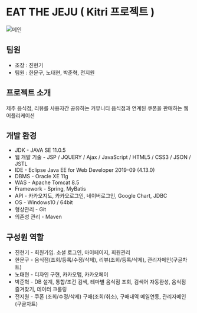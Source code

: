 EAT THE JEJU ( Kitri 프로젝트 )
=============

![메인](https://user-images.githubusercontent.com/22463540/71795860-864cf800-308b-11ea-8fe5-d7145e30f78f.png)

팀원
-------------
* 조장 : 진현기
* 팀원 : 한문구, 노태현, 박준혁, 전지원

프로젝트 소개
-------------
제주 음식점, 리뷰를 사용자간 공유하는 커뮤니티 
음식점과 연계된 쿠폰을 판매하는 웹 어플리케이션

개발 환경
-------------
* JDK - JAVA SE 11.0.5
* 웹 개발 기술 - JSP / JQUERY / Ajax / JavaScript / HTML5 / CSS3 / JSON / JSTL
* IDE - Eclipse Java EE for Web Developer 2019-09 (4.13.0)
* DBMS - Oracle XE 11g
* WAS - Apache Tomcat 8.5
* Framework - Spring, MyBatis
* API - 카카오지도, 카카오로그인, 네이버로그인, Google Chart, JDBC
* OS - Windows10 / 64bit
* 형상관리 - Git
* 의존성 관리 - Maven

구성원 역할
-------------
* 진현기 - 회원가입. 소셜 로그인, 마이페이지, 회원관리
* 한문구 - 음식점(조회/등록/수정/삭제), 리뷰(조회/등록/삭제), 관리자메인(구글차트)
* 노태현 - 디자인 구현, 카카오맵, 카카오페이
* 박준혁 - DB 설계, 통합/조건 검색, 테마별 음식점 조회, 검색어 자동완성, 음식점 즐겨찾기, 데이터 크롤링
* 전지원 - 쿠폰 (조회/수정/삭제) 구매(조회/취소), 구매내역 메일연동, 관리자메인 (구글차트)


